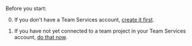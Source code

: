 
Before you start:

0. If you don't have a Team Services account, [create it first](../../setup-admin/team-services/sign-up-for-visual-studio-team-services.md).

0. If you have not yet connected to a team project in your Team Services account, [do that now](../../setup-admin/team-services/connect-to-visual-studio-team-services.md).